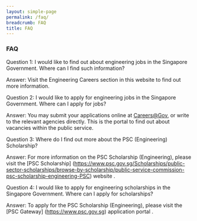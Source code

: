 ```yaml
---
layout: simple-page
permalink: /faq/
breadcrumb: FAQ
title: FAQ
---
```


### **FAQ**

Question 1: 
I would like to find out about engineering jobs in the Singapore Government. Where can I find such information? 

Answer: 
Visit the  Engineering Careers section in this website to find out more information. <br>


Question 2: 
I would like to apply for engineering jobs in the Singapore Government. Where can I apply for jobs?  

Answer:
You may submit your applications online at  [Careers@Gov](https://www.careers.gov.sg/), or write to the relevant agencies directly. This is the portal to find out about vacancies within the public service. <br>


Question 3: 
Where do I find out more about the PSC (Engineering) Scholarship?  

Answer:
For more information on the PSC Scholarship (Engineering), please visit the [PSC Scholarship]  (https://www.psc.gov.sg/Scholarships/public-sector-scholarships/browse-by-scholarship/public-service-commission-psc-scholarship-engineering-PSC) website . <br>

Question 4: 
I would like to apply for engineering scholarships in the Singapore Government. Where can I apply for scholarships? 

Answer:
To apply for the PSC Scholarship (Engineering), please visit the [PSC Gateway] (https://www.psc.gov.sg) application portal . <br>
